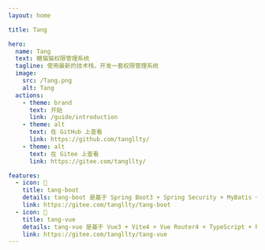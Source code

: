 ```yaml
---
layout: home

title: Tang

hero:
  name: Tang
  text: 糖猫猫权限管理系统
  tagline: 使用最新的技术栈，开发一套权限管理系统
  image:
    src: /Tang.png
    alt: Tang
  actions:
    - theme: brand
      text: 开始
      link: /guide/introduction
    - theme: alt
      text: 在 GitHub 上查看
      link: https://github.com/tangllty/
    - theme: alt
      text: 在 Gitee 上查看
      link: https://gitee.com/tangllty/

features:
  - icon: 🧩
    title: tang-boot
    details: tang-boot 是基于 Spring Boot3 + Spring Security + MyBatis + Redis + Jwt 的前后端分离权限管理系统
    link: https://gitee.com/tangllty/tang-boot
  - icon: 🔨
    title: tang-vue
    details: tang-vue 是基于 Vue3 + Vite4 + Vue Router4 + TypeScript + Pinia + Element Plus 的前后端分离权限管理系统
    link: https://gitee.com/tangllty/tang-vue
---
```

